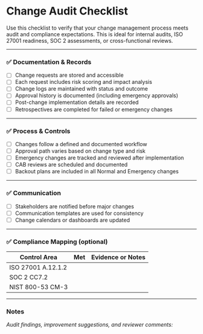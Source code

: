 # Change Audit Checklist

Use this checklist to verify that your change management process meets audit and compliance expectations. This is ideal for internal audits, ISO 27001 readiness, SOC 2 assessments, or cross-functional reviews.

---

### ✅ Documentation & Records

- [ ] Change requests are stored and accessible
- [ ] Each request includes risk scoring and impact analysis
- [ ] Change logs are maintained with status and outcome
- [ ] Approval history is documented (including emergency approvals)
- [ ] Post-change implementation details are recorded
- [ ] Retrospectives are completed for failed or emergency changes

---

### ✅ Process & Controls

- [ ] Changes follow a defined and documented workflow
- [ ] Approval path varies based on change type and risk
- [ ] Emergency changes are tracked and reviewed after implementation
- [ ] CAB reviews are scheduled and documented
- [ ] Backout plans are included in all Normal and Emergency changes

---

### ✅ Communication

- [ ] Stakeholders are notified before major changes
- [ ] Communication templates are used for consistency
- [ ] Change calendars or dashboards are updated

---

### ✅ Compliance Mapping (optional)

| Control Area        | Met | Evidence or Notes |
|---------------------|-----|-------------------|
| ISO 27001 A.12.1.2  |     |                   |
| SOC 2 CC7.2         |     |                   |
| NIST 800-53 CM-3    |     |                   |

---

### Notes

_Audit findings, improvement suggestions, and reviewer comments:_

